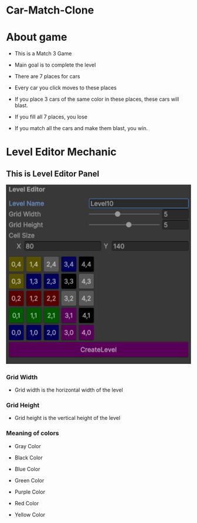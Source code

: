 # Car-Match-Clone

# About game

- This is a Match 3 Game

- Main goal is to complete the level

- There are 7 places for cars

- Every car you click moves to these places

- If you place 3 cars of the same color in these places, these cars will blast.
  
- If you fill all 7 places, you lose
  
- If you match all the cars and make them blast, you win.

# Level Editor Mechanic

## This is Level Editor Panel

<img src="https://github.com/muratkrdl/Car-Match-Clone/blob/main/SS/LevelEditor.png" width="640px">

### Grid Width

- Grid width is the horizontal width of the level

### Grid Height

- Grid height is the vertical height of the level

### Meaning of colors

- Gray Color
  
>

- Black Color
  
>

- Blue Color
  
>

- Green Color
  
>

- Purple Color
  
>

- Red Color
  
>

- Yellow Color
  
>

